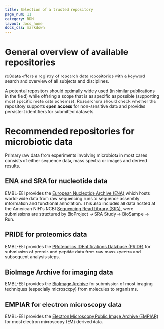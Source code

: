 ```yaml
---
title: Selection of a trusted repository
page_num: 11
category: RDM
layout: docs_home
docs_css: markdown
---
```


# General overview of available repositories
[re3data](https://www.re3data.org/) offers a registry of research data repositories with a keyword search and overview of all subjects and disciplines.

A potential repository should optimally widely used (in similar publications in the field) while offering a scope that is as specific as possible (supporting most specific meta data schemas).
Researchers should check whether the repository supports **open access** for non-sensitive data and provides persistent identifiers for submitted datasets.

# Recommended repositories for microbiotic data
Primary raw data from experiments involving microbiota in most cases consists of either sequence data, mass spectra or images and derived results.

## ENA and SRA for nucleotide data
EMBL-EBI provides the [European Nucleotide Archive (ENA)](https://www.ebi.ac.uk/ena/browser/home) which hosts world-wide data from raw sequencing runs to sequence assembly information and functional annotation.
This also includes all data hosted at the American NIH's NCBI [Sequencing Read Library (SRA)](https://www.ncbi.nlm.nih.gov/sra), were submissions are structured by BioProject -> SRA Study -> BioSample -> Run.

## PRIDE for proteomics data
EMBL-EBI provides the [PRoteomics IDEntifications Database (PRIDE)](https://www.ebi.ac.uk/pride) for submission of protein and peptide data from raw mass spectra and subsequent analysis steps.

## BioImage Archive for imaging data
EMBL-EBI provides the [BioImage Archive](https://www.ebi.ac.uk/bioimage-archive) for submission of most imaging techniques (especially microscopy) from molecules to organisms.

## EMPIAR for electron microscopy data
EMBL-EBI provides the [Electron Microscopy Public Image Archive (EMPIAR)](https://www.ebi.ac.uk/empiar) for most electron microscopy (EM) derived data.
